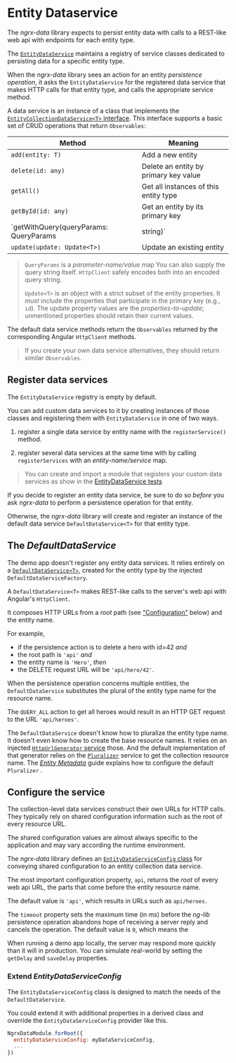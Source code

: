 # Entity Dataservice

The _ngrx-data_ library expects to persist entity data with calls to a REST-like web api with endpoints for each entity type.

The [`EntityDataService`](../lib/src/entity-data.service.ts) maintains a registry of service classes dedicated to persisting data for a specific entity type. 

When the _ngrx-data_ library sees an action for an entity _persistence operation_, it asks the `EntityDataService` for the registered data service that makes HTTP calls for that entity type, and calls the appropriate service method.

A data service is an instance of a class that implements the [`EntityCollectionDataService<T>` interface](../lib/src/interfaces.ts).
This interface supports a basic set of CRUD operations that return `Observables`: 

| Method        | Meaning |
| ------------- |-------------|
| `add(entity: T)` | Add a new entity|
| `delete(id: any)` | Delete an entity by primary key value |
| `getAll()` | Get all instances of this entity type |
| `getById(id: any)` | Get an entity by its primary key|
| `getWithQuery(queryParams: QueryParams | string)` | Get entities that satisfy the query |
| `update(update: Update<T>)` | Update an existing entity |

>`QueryParams` is a _parameter-name/value_ map
>You can also supply the query string itself.
>`HttpClient` safely encodes both into an encoded query string.
>
>`Update<T>` is an object with a strict subset of the entity properties.
It *must* include the properties that participate in the primary key (e.g., `id`).
The update property values are the _properties-to-update_; 
unmentioned properties should retain their current values.

The default data service methods return the `Observables` returned by the corresponding Angular `HttpClient` methods.

>If you create your own data service alternatives, they should return similar `Observables`.

## Register data services

The `EntityDataService` registry is empty by default.

You can add custom data services to it by creating instances of those classes and registering them with `EntityDataService` in one of two ways.

1. register a single data service by entity name with the `registerService()` method.

1. register several data services at the same time with by calling `registerServices` with an _entity-name/service_ map.

>You can create and import a module that registers your custom data services as show in the [EntityDataService tests](../lib/src/entity-data.service.spec.ts)

If you decide to register an entity data service, be sure to do so _before_ you ask _ngrx-data_ to perform a persistence operation for that entity.

Otherwise, the _ngrx-data_ library will create and register an instance of the default data service `DefaultDataService<T>` for that entity type.

## The _DefaultDataService_

The demo app doesn't register any entity data services. It relies entirely on a [`DefaultDataService<T>`](../lib/src/default-data.service.ts), created for the entity type by the injected `DefaultDataServiceFactory`.

A `DefaultDataService<T>` makes REST-like calls to the server's web api with Angular's `HttpClient`.

It composes HTTP URLs from a _root_ path (see ["Configuration"](#configuration) below) and the entity name. 

For example, 
* if the persistence action is to delete a hero with id=42 _and_
* the root path is `'api'` _and_ 
* the entity name is `'Hero'`, _then_
* the DELETE request URL will be `'api/hero/42'`.

When the persistence operation concerns multiple entities, the `DefaultDataService` substitutes the plural of the entity type name for the resource name.

The `QUERY_ALL` action to get all heroes would result in an HTTP GET request to the URL `'api/heroes'`.

The `DefaultDataService` doesn't know how to pluralize the entity type name.
It doesn't even know how to create the base resource names.
It relies on an injected 
[`HttpUrlGenerator` service](../lib/src/http-url-generator.ts) those.
And the default implementation of that generator relies on the 
[`Pluralizer`](../lib/src/pluralizer.ts) service to
get the collection resource name.
The [_Entity Metadata_](entity-metadata.md#plurals) guide
explains how to configure the default `Pluralizer` .

<a name="configuration"></a>
## Configure the service

The collection-level data services construct their own URLs for HTTP calls. They typically rely on shared configuration information such as the root of every resource URL.

The shared configuration values are almost always specific to the application and may vary according the runtime environment.

The _ngrx-data_ library defines an [`EntityDataServiceConfig` class](../lib/src/entity-data.service.ts) for conveying shared configuration to an entity collection data service.

The most important configuration property, `api`, returns the _root_ of every web api URL, the parts that come before the entity resource name.

The default value is `'api'`, which results in URLs such as `api/heroes`.

The `timeout` property sets the maximum time (in ms) before the _ng-lib_ persistence operation abandons hope of receiving a server reply and cancels the operation. The default value is `0`, which means the 

When running a demo app locally, the server may respond more quickly than it will in production. You can simulate real-world by setting the `getDelay` and `saveDelay` properties.

### Extend _EntityDataServiceConfig_

The `EntityDataServiceConfig` class is designed to match the needs of the `DefaultDataService`. 

You could extend it with additional properties in a derived class and override the `EntityDataServiceConfig` provider like this.

```javascript
NgrxDataModule.forRoot({
  entityDataServiceConfig: myDataServiceConfig,
  ...
})
```
